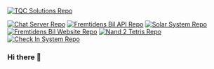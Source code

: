 [![TQC Solutions Repo](https://github-readme-stats.vercel.app/api/pin/?username=KeanTech&repo=H3-Solutions&theme=onedark&show_owner=false)](https://github.com/iZeQure/TQC-Development)

[![Chat Server Repo](https://github-readme-stats.vercel.app/api/pin/?username=iZeQure&repo=ChatServerProject&theme=onedark&show_owner=false)](https://github.com/iZeQure/ChatServerProject) 
[![Fremtidens Bil API Repo](https://github-readme-stats.vercel.app/api/pin/?username=iZeQure&repo=Fremtidens-Bil-API&theme=onedark&show_owner=false)](https://github.com/iZeQure/Fremtidens-Bil-API)
[![Solar System Repo](https://github-readme-stats.vercel.app/api/pin/?username=iZeQure&repo=Solar-System&theme=onedark&show_owner=false)](https://github.com/iZeQure/Solar-System) 
[![Fremtidens Bil Website Repo](https://github-readme-stats.vercel.app/api/pin/?username=iZeQure&repo=Fremtidens-Bil-Website&theme=onedark&show_owner=false)](https://github.com/iZeQure/Fremtidens-Bil-Website)
[![Nand 2 Tetris Repo](https://github-readme-stats.vercel.app/api/pin/?username=iZeQure&repo=nand-2-tetris&theme=onedark&show_owner=false)](https://github.com/iZeQure/nand-2-tetris)
[![Check In System Repo](https://github-readme-stats.vercel.app/api/pin/?username=iZeQure&repo=CheckInSystem&theme=onedark&show_owner=false)](https://github.com/iZeQure/CheckInSystem)
### Hi there 👋

<!--
**KeanTech/KeanTech** is a ✨ _special_ ✨ repository because its `README.md` (this file) appears on your GitHub profile.

Here are some ideas to get you started:

- 🔭 I’m currently working on ...
- 🌱 I’m currently learning ...
- 👯 I’m looking to collaborate on ...
- 🤔 I’m looking for help with ...
- 💬 Ask me about ...
- 📫 How to reach me: ...
- 😄 Pronouns: ...
- ⚡ Fun fact: ...
-->
